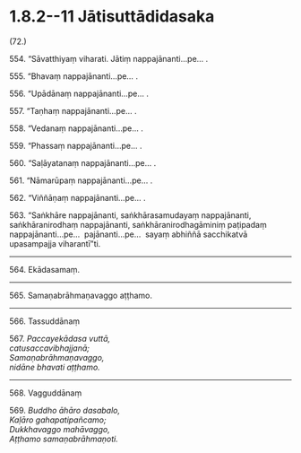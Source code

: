 # 1.8.2--11 Jātisuttādidasaka

(72.)

554\. “Sāvatthiyaṃ viharati. Jātiṃ nappajānanti…pe… .

555\. “Bhavaṃ nappajānanti…pe… .

556\. “Upādānaṃ nappajānanti…pe… .

557\. “Taṇhaṃ nappajānanti…pe… .

558\. “Vedanaṃ nappajānanti…pe… .

559\. “Phassaṃ nappajānanti…pe… .

560\. “Saḷāyatanaṃ nappajānanti…pe… .

561\. “Nāmarūpaṃ nappajānanti…pe… .

562\. “Viññāṇaṃ nappajānanti…pe… .

563\. “Saṅkhāre nappajānanti, saṅkhārasamudayaṃ nappajānanti, saṅkhāranirodhaṃ nappajānanti, saṅkhāranirodhagāminiṃ paṭipadaṃ nappajānanti…pe…  pajānanti…pe…  sayaṃ abhiññā sacchikatvā upasampajja viharantī”ti.

---

564\. Ekādasamaṃ.

---

565\. Samaṇabrāhmaṇavaggo aṭṭhamo.

---

566\. Tassuddānaṃ

567\. _Paccayekādasa vuttā,_  
_catusaccavibhajjanā;_  
_Samaṇabrāhmaṇavaggo,_  
_nidāne bhavati aṭṭhamo._  

---

568\. Vagguddānaṃ

569\. _Buddho āhāro dasabalo,_  
_Kaḷāro gahapatipañcamo;_  
_Dukkhavaggo mahāvaggo,_  
_Aṭṭhamo samaṇabrāhmaṇoti._

